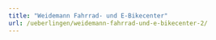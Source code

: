```yaml
---
title: "Weidemann Fahrrad- und E-Bikecenter"
url: /ueberlingen/weidemann-fahrrad-und-e-bikecenter-2/
---
```


